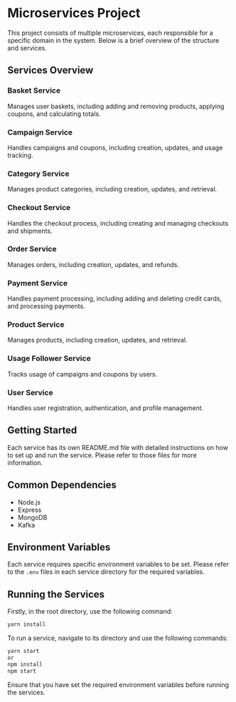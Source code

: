 # Microservices Project

This project consists of multiple microservices, each responsible for a specific domain in the system. Below is a brief overview of the structure and services.

## Services Overview

### Basket Service
Manages user baskets, including adding and removing products, applying coupons, and calculating totals.

### Campaign Service
Handles campaigns and coupons, including creation, updates, and usage tracking.

### Category Service
Manages product categories, including creation, updates, and retrieval.

### Checkout Service
Handles the checkout process, including creating and managing checkouts and shipments.

### Order Service
Manages orders, including creation, updates, and refunds.

### Payment Service
Handles payment processing, including adding and deleting credit cards, and processing payments.

### Product Service
Manages products, including creation, updates, and retrieval.

### Usage Follower Service
Tracks usage of campaigns and coupons by users.

### User Service
Handles user registration, authentication, and profile management.

## Getting Started

Each service has its own README.md file with detailed instructions on how to set up and run the service. Please refer to those files for more information.

## Common Dependencies

- Node.js
- Express
- MongoDB
- Kafka

## Environment Variables

Each service requires specific environment variables to be set. Please refer to the `.env` files in each service directory for the required variables.

## Running the Services
Firstly, in the root directory, use the following command:
```sh
yarn install
```
To run a service, navigate to its directory and use the following commands:

```sh
yarn start
or
npm install
npm start
```

Ensure that you have set the required environment variables before running the services.
